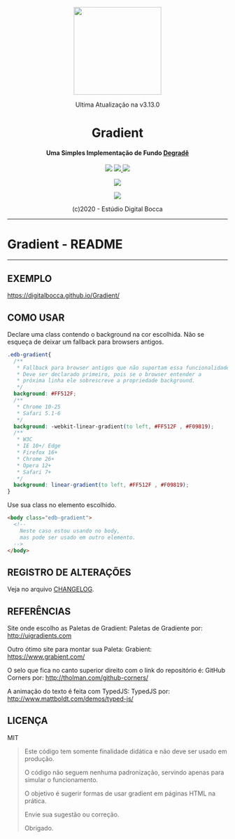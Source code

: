 <p align="center">
  <img src="https://estudiodigitalbocca.com.br/edb-logo.svg" width="200px">
  <p align="center">Ultima Atualização na v3.13.0</p>
  <h1 align="center">Gradient</h1>
  <h4 align="center">
    Uma Simples Implementação de Fundo 
    <a href="https://pt.wikipedia.org/wiki/Degrad%C3%AA">Degradê</a>
  </h4>
  <p align="center">
    <img src="https://badgen.net/badge/version/v3.13.0/orange">
    <a href="https://codeclimate.com/github/digitalbocca/Gradient/maintainability">
      <img src="https://api.codeclimate.com/v1/badges/5cf26d23900dfd1dc8a6/maintainability"> 
    </a>
    <a href="https://standardjs.com/">
      <img src="https://img.shields.io/badge/code%20style-standard-brightgreen.svg"> 
    </a>
    <p align="center">
      <a href="https://github.com/standard/standard">
        <img src="https://cdn.rawgit.com/standard/standard/master/badge.svg"> 
      </a>
    </p>
    <p align="center">
      <a href="http://forthebadge.com">
        <img src="https://forthebadge.com/images/badges/built-by-developers.svg"> 
      </a>
    </p>
  </p>
  <p align="center">(c)2020 - Estúdio Digital Bocca</p>
</p>

---

# Gradient - README

---

## EXEMPLO

<https://digitalbocca.github.io/Gradient/>

## COMO USAR

Declare uma class contendo o background na cor escolhida.
Não se esqueça de deixar um fallback para browsers antigos.

```css
.edb-gradient{
  /**
   * Fallback para browser antigos que não suportam essa funcionalidade
   * Deve ser declarado primeiro, pois se o browser entender a
   * próxima linha ele sobrescreve a propriedade background.
   */
  background: #FF512F;
  /**
   * Chrome 10-25
   * Safari 5.1-6
   */
  background: -webkit-linear-gradient(to left, #FF512F , #F09819);
  /**
   * W3C
   * IE 10+/ Edge
   * Firefox 16+
   * Chrome 26+
   * Opera 12+
   * Safari 7+
   */
  background: linear-gradient(to left, #FF512F , #F09819);
}
```

Use sua class no elemento escolhido.

```html
<body class="edb-gradient">
  <!--
    Neste caso estou usando no body,
    mas pode ser usado em outro elemento.
  -->
</body>
```

## REGISTRO DE ALTERAÇÕES

Veja no arquivo [CHANGELOG](CHANGELOG.md).

## REFERÊNCIAS

Site onde escolho as Paletas de Gradient:
Paletas de Gradiente por: <http://uigradients.com>

Outro ótimo site para montar sua Paleta:
Grabient: <https://www.grabient.com/>

O selo que fica no canto superior direito com o link do repositório é:
GitHub Corners por: <http://tholman.com/github-corners/>

A animação do texto é feita com TypedJS:
TypedJS por: <http://www.mattboldt.com/demos/typed-js/>

## LICENÇA

MIT

> Este código tem somente finalidade didática e não deve ser usado em produção.
>
> O código não seguem nenhuma padronização, servindo apenas para simular o funcionamento.
>
> O objetivo é sugerir formas de usar gradient em páginas HTML na prática.
>
> Envie sua sugestão ou correção.
>
> Obrigado.
